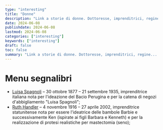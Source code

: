 ```yaml
---
type: "interesting"
title: "Donne"
description: "Link a storie di donne. Dottoresse, imprenditrici, regine... Donne fantastiche"
date: 2024-06-08
publishdate: 2024-06-08
lastmod: 2024-06-08
categories: ["interesting"]
keywords: ["interesting"]
draft: false
toc: false
summary: "Link a storie di donne. Dottoresse, imprenditrici, regine... Donne fantastiche"
---
```


<!-- markdownlint-disable MD012 -->

# Menu segnalibri

- [Luisa Spagnoli](https://it.wikipedia.org/wiki/Luisa_Spagnoli) – 30 ottobre 1877 – 21 settembre 1935, imprenditrice italiana nota per l'ideazione del Bacio Perugina e per la catena di negozi d'abbigliamento "Luisa Spagnoli";
- [Ruth Handler](https://it.wikipedia.org/wiki/Ruth_Handler) – 4 novembre 1916 – 27 aprile 2002, imprenditrice statunitense nota per essere l'ideatrice delle bambole Barbie e successivamente Ken (ispirate ai figli Barbara e Kenneth) e per la realizzazione di protesi realistiche per mastectomia (seno);
